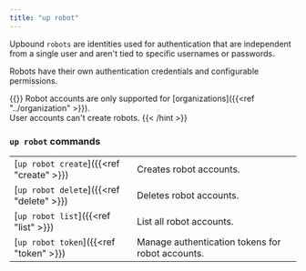 ```yaml
---
title: "up robot"
---
```

Upbound `robots` are identities used for authentication that are independent from a single user and aren't tied to specific usernames or passwords.

Robots have their own authentication credentials and configurable permissions.

{{<hint type="important" >}}
Robot accounts are only supported for [organizations]({{<ref "../organization" >}}).  
User accounts can't create robots.
{{< /hint >}}

### `up robot` commands
|   |   |
| --- | --- | 
| [`up robot create`]({{<ref "create"  >}}) | Creates robot accounts. | 
| [`up robot delete`]({{<ref "delete" >}}) | Deletes robot accounts. | 
| [`up robot list`]({{<ref "list" >}}) | List all robot accounts.  |
| [`up robot token`]({{<ref "token" >}}) | Manage authentication tokens for robot accounts. |

